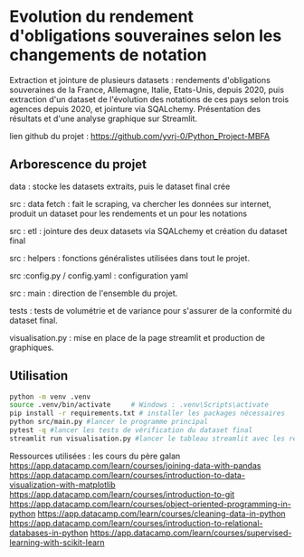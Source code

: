 # Evolution du rendement d'obligations souveraines selon les changements de notation

Extraction et jointure de plusieurs datasets : rendements d'obligations souveraines de la France, Allemagne, Italie, Etats-Unis, depuis 2020, puis extraction d'un dataset de l'évolution des notations de ces pays selon trois agences depuis 2020, et jointure via SQALchemy. Présentation des résultats et d'une analyse graphique sur Streamlit.

lien github du projet : https://github.com/yvrj-0/Python_Project-MBFA

## Arborescence du projet

data : stocke les datasets extraits, puis le dataset final crée

src : data fetch : fait le scraping, va chercher les données sur internet, produit un dataset pour les rendements et un pour les notations

src : etl : jointure des deux datasets via SQALchemy et création du dataset final

src : helpers : fonctions généralistes utilisées dans tout le projet.

src :config.py / config.yaml : configuration yaml

src : main : direction de l'ensemble du projet.

tests : tests de volumétrie et de variance pour s'assurer de la conformité du dataset final.

visualisation.py : mise en place de la page streamlit et production de graphiques.


## Utilisation

```bash
python -m venv .venv
source .venv/bin/activate     # Windows : .venv\Scripts\activate
pip install -r requirements.txt # installer les packages nécessaires
python src/main.py #lancer le programme principal
pytest -q #lancer les tests de vérification du dataset final
streamlit run visualisation.py #lancer le tableau streamlit avec les résultats
```

Ressources utilisées :
les cours du père galan
https://app.datacamp.com/learn/courses/joining-data-with-pandas 
https://app.datacamp.com/learn/courses/introduction-to-data-visualization-with-matplotlib 
https://app.datacamp.com/learn/courses/introduction-to-git
https://app.datacamp.com/learn/courses/object-oriented-programming-in-python
https://app.datacamp.com/learn/courses/cleaning-data-in-python
https://app.datacamp.com/learn/courses/introduction-to-relational-databases-in-python 
https://app.datacamp.com/learn/courses/supervised-learning-with-scikit-learn